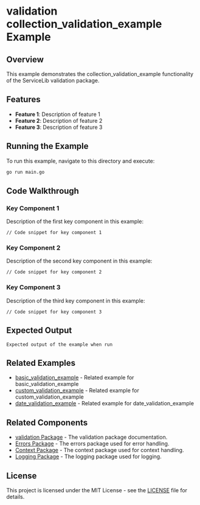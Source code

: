 # validation collection_validation_example Example

## Overview

This example demonstrates the collection_validation_example functionality of the ServiceLib validation package.

## Features

- **Feature 1**: Description of feature 1
- **Feature 2**: Description of feature 2
- **Feature 3**: Description of feature 3

## Running the Example

To run this example, navigate to this directory and execute:

```bash
go run main.go
```

## Code Walkthrough

### Key Component 1

Description of the first key component in this example:

```
// Code snippet for key component 1
```

### Key Component 2

Description of the second key component in this example:

```
// Code snippet for key component 2
```

### Key Component 3

Description of the third key component in this example:

```
// Code snippet for key component 3
```

## Expected Output

```
Expected output of the example when run
```

## Related Examples


- [basic_validation_example](../basic_validation_example/README.md) - Related example for basic_validation_example
- [custom_validation_example](../custom_validation_example/README.md) - Related example for custom_validation_example
- [date_validation_example](../date_validation_example/README.md) - Related example for date_validation_example

## Related Components

- [validation Package](../../../validation/README.md) - The validation package documentation.
- [Errors Package](../../../errors/README.md) - The errors package used for error handling.
- [Context Package](../../../context/README.md) - The context package used for context handling.
- [Logging Package](../../../logging/README.md) - The logging package used for logging.

## License

This project is licensed under the MIT License - see the [LICENSE](../../../LICENSE) file for details.
